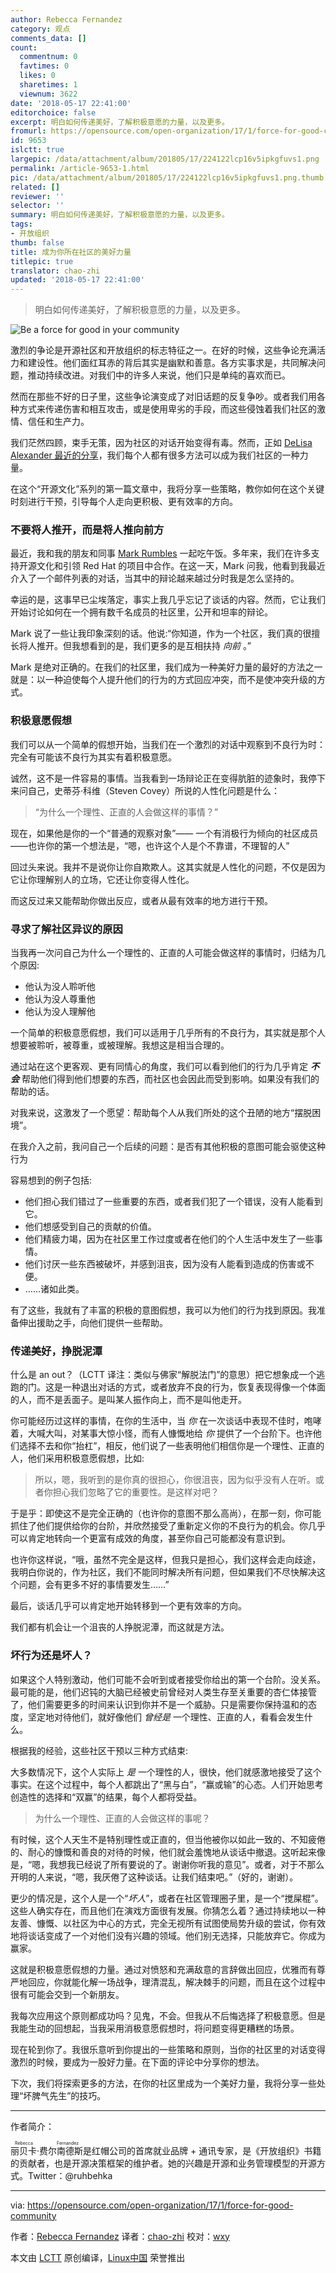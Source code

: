 ```yaml
---
author: Rebecca Fernandez
category: 观点
comments_data: []
count:
  commentnum: 0
  favtimes: 0
  likes: 0
  sharetimes: 1
  viewnum: 3622
date: '2018-05-17 22:41:00'
editorchoice: false
excerpt: 明白如何传递美好，了解积极意愿的力量，以及更多。
fromurl: https://opensource.com/open-organization/17/1/force-for-good-community
id: 9653
islctt: true
largepic: /data/attachment/album/201805/17/224122lcp16v5ipkgfuvs1.png
permalink: /article-9653-1.html
pic: /data/attachment/album/201805/17/224122lcp16v5ipkgfuvs1.png.thumb.jpg
related: []
reviewer: ''
selector: ''
summary: 明白如何传递美好，了解积极意愿的力量，以及更多。
tags:
- 开放组织
thumb: false
title: 成为你所在社区的美好力量
titlepic: true
translator: chao-zhi
updated: '2018-05-17 22:41:00'
---
```



> 
> 明白如何传递美好，了解积极意愿的力量，以及更多。
> 
> 
> 


![Be a force for good in your community](/data/attachment/album/201805/17/224122lcp16v5ipkgfuvs1.png)


激烈的争论是开源社区和开放组织的标志特征之一。在好的时候，这些争论充满活力和建设性。他们面红耳赤的背后其实是幽默和善意。各方实事求是，共同解决问题，推动持续改进。对我们中的许多人来说，他们只是单纯的喜欢而已。


然而在那些不好的日子里，这些争论演变成了对旧话题的反复争吵。或者我们用各种方式来传递伤害和相互攻击，或是使用卑劣的手段，而这些侵蚀着我们社区的激情、信任和生产力。


我们茫然四顾，束手无策，因为社区的对话开始变得有毒。然而，正如 [DeLisa Alexander 最近的分享](https://opensource.com/business/15/5/5-ways-promote-inclusive-environment)，我们每个人都有很多方法可以成为我们社区的一种力量。


在这个“开源文化”系列的第一篇文章中，我将分享一些策略，教你如何在这个关键时刻进行干预，引导每个人走向更积极、更有效率的方向。


### 不要将人推开，而是将人推向前方


最近，我和我的朋友和同事 [Mark Rumbles](https://twitter.com/leadership_365) 一起吃午饭。多年来，我们在许多支持开源文化和引领 Red Hat 的项目中合作。在这一天，Mark 问我，他看到我最近介入了一个邮件列表的对话，当其中的辩论越来越过分时我是怎么坚持的。


幸运的是，这事早已尘埃落定，事实上我几乎忘记了谈话的内容。然而，它让我们开始讨论如何在一个拥有数千名成员的社区里，公开和坦率的辩论。


Mark 说了一些让我印象深刻的话。他说:“你知道，作为一个社区，我们真的很擅长将人推开。但我想看到的是，我们更多的是互相扶持 *向前* 。”


Mark 是绝对正确的。在我们的社区里，我们成为一种美好力量的最好的方法之一就是：以一种迫使每个人提升他们的行为的方式回应冲突，而不是使冲突升级的方式。


### 积极意愿假想


我们可以从一个简单的假想开始，当我们在一个激烈的对话中观察到不良行为时：完全有可能该不良行为其实有着积极意愿。


诚然，这不是一件容易的事情。当我看到一场辩论正在变得肮脏的迹象时，我停下来问自己，史蒂芬·科维（Steven Covey）所说的人性化问题是什么：



> 
> “为什么一个理性、正直的人会做这样的事情？”
> 
> 
> 


现在，如果他是你的一个“普通的观察对象”—— 一个有消极行为倾向的社区成员——也许你的第一个想法是，“嗯，也许这个人是个不靠谱，不理智的人”


回过头来说。我并不是说你让你自欺欺人。这其实就是人性化的问题，不仅是因为它让你理解别人的立场，它还让你变得人性化。


而这反过来又能帮助你做出反应，或者从最有效率的地方进行干预。


### 寻求了解社区异议的原因


当我再一次问自己为什么一个理性的、正直的人可能会做这样的事情时，归结为几个原因:


* 他认为没人聆听他
* 他认为没人尊重他
* 他认为没人理解他


一个简单的积极意愿假想，我们可以适用于几乎所有的不良行为，其实就是那个人想要被聆听，被尊重，或被理解。我想这是相当合理的。


通过站在这个更客观、更有同情心的角度，我们可以看到他们的行为几乎肯定 ***不会*** 帮助他们得到他们想要的东西，而社区也会因此而受到影响。如果没有我们的帮助的话。


对我来说，这激发了一个愿望：帮助每个人从我们所处的这个丑陋的地方“摆脱困境”。


在我介入之前，我问自己一个后续的问题：是否有其他积极的意图可能会驱使这种行为


容易想到的例子包括:


* 他们担心我们错过了一些重要的东西，或者我们犯了一个错误，没有人能看到它。
* 他们想感受到自己的贡献的价值。
* 他们精疲力竭，因为在社区里工作过度或者在他们的个人生活中发生了一些事情。
* 他们讨厌一些东西被破坏，并感到沮丧，因为没有人能看到造成的伤害或不便。
* ……诸如此类。


有了这些，我就有了丰富的积极的意图假想，我可以为他们的行为找到原因。我准备伸出援助之手，向他们提供一些帮助。


### 传递美好，挣脱泥潭


什么是 an out？（LCTT 译注：类似与佛家“解脱法门”的意思）把它想象成一个逃跑的门。这是一种退出对话的方式，或者放弃不良的行为，恢复表现得像一个体面的人，而不是丢面子。是叫某人振作向上，而不是叫他走开。


你可能经历过这样的事情，在你的生活中，当 *你* 在一次谈话中表现不佳时，咆哮着，大喊大叫，对某事大惊小怪，而有人慷慨地给 *你* 提供了一个台阶下。也许他们选择不去和你“抬杠”，相反，他们说了一些表明他们相信你是一个理性、正直的人，他们采用积极意愿假想，比如:



> 
> 所以，嗯，我听到的是你真的很担心，你很沮丧，因为似乎没有人在听。或者你担心我们忽略了它的重要性。是这样对吧？
> 
> 
> 


于是乎：即使这不是完全正确的（也许你的意图不那么高尚），在那一刻，你可能抓住了他们提供给你的台阶，并欣然接受了重新定义你的不良行为的机会。你几乎可以肯定地转向一个更富有成效的角度，甚至你自己可能都没有意识到。


也许你这样说，“哦，虽然不完全是这样，但我只是担心，我们这样会走向歧途，我明白你说的，作为社区，我们不能同时解决所有问题，但如果我们不尽快解决这个问题，会有更多不好的事情要发生……”


最后，谈话几乎可以肯定地开始转移到一个更有效率的方向。


我们都有机会让一个沮丧的人挣脱泥潭，而这就是方法。


### 坏行为还是坏人？


如果这个人特别激动，他们可能不会听到或者接受你给出的第一个台阶。没关系。最可能的是，他们迟钝的大脑已经被史前曾经对人类生存至关重要的杏仁体接管了，他们需要更多的时间来认识到你并不是一个威胁。只是需要你保持温和的态度，坚定地对待他们，就好像他们 *曾经是* 一个理性、正直的人，看看会发生什么。


根据我的经验，这些社区干预以三种方式结束:


大多数情况下，这个人实际上 *是* 一个理性的人，很快，他们就感激地接受了这个事实。在这个过程中，每个人都跳出了“黑与白”，“赢或输”的心态。人们开始思考创造性的选择和“双赢”的结果，每个人都将受益。



> 
> 为什么一个理性、正直的人会做这样的事呢？
> 
> 
> 


有时候，这个人天生不是特别理性或正直的，但当他被你以如此一致的、不知疲倦的、耐心的慷慨和善良的对待的时候，他们就会羞愧地从谈话中撤退。这听起来像是，“嗯，我想我已经说了所有要说的了。谢谢你听我的意见”。或者，对于不那么开明的人来说，“嗯，我厌倦了这种谈话。让我们结束吧。”（好的，谢谢）。


更少的情况是，这个人是一个“*坏人*”，或者在社区管理圈子里，是一个“搅屎棍”。这些人确实存在，而且他们在演戏方面很有发展。你猜怎么着？通过持续地以一种友善、慷慨、以社区为中心的方式，完全无视所有试图使局势升级的尝试，你有效地将谈话变成了一个对他们没有兴趣的领域。他们别无选择，只能放弃它。你成为赢家。


这就是积极意愿假想的力量。通过对愤怒和充满敌意的言辞做出回应，优雅而有尊严地回应，你就能化解一场战争，理清混乱，解决棘手的问题，而且在这个过程中很有可能会交到一个新朋友。


我每次应用这个原则都成功吗？见鬼，不会。但我从不后悔选择了积极意愿。但是我能生动的回想起，当我采用消极意愿假想时，将问题变得更糟糕的场景。


现在轮到你了。我很乐意听到你提出的一些策略和原则，当你的社区里的对话变得激烈的时候，要成为一股好力量。在下面的评论中分享你的想法。


下次，我们将探索更多的方法，在你的社区里成为一个美好力量，我将分享一些处理“坏脾气先生”的技巧。




---


作者简介：


<ruby> 丽贝卡·费尔南德斯 <rp>  （ </rp> <rt>  Rebecca Fernandez </rt> <rp>  ） </rp></ruby>是红帽公司的首席就业品牌 + 通讯专家，是《开放组织》书籍的贡献者，也是开源决策框架的维护者。她的兴趣是开源和业务管理模型的开源方式。Twitter：@ruhbehka




---


via: <https://opensource.com/open-organization/17/1/force-for-good-community>


作者：[Rebecca Fernandez](https://opensource.com/users/rebecca) 译者：[chao-zhi](https://github.com/chao-zhi) 校对：[wxy](https://github.com/wxy)


本文由 [LCTT](https://github.com/LCTT/TranslateProject) 原创编译，[Linux中国](https://linux.cn/) 荣誉推出